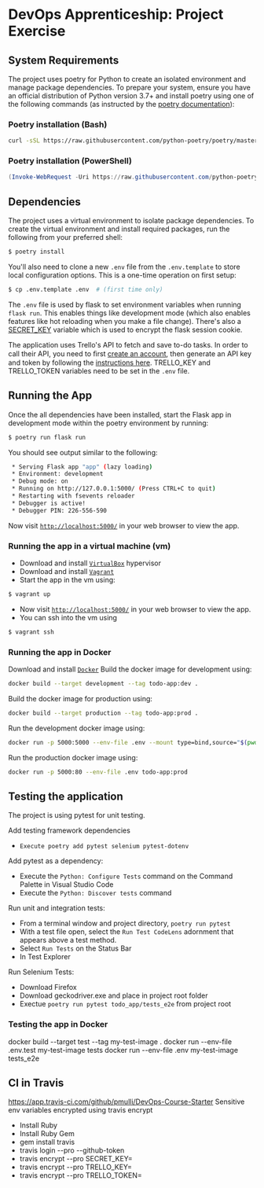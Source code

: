 # DevOps Apprenticeship: Project Exercise

## System Requirements

The project uses poetry for Python to create an isolated environment and manage package dependencies. To prepare your system, ensure you have an official distribution of Python version 3.7+ and install poetry using one of the following commands (as instructed by the [poetry documentation](https://python-poetry.org/docs/#system-requirements)):

### Poetry installation (Bash)

```bash
curl -sSL https://raw.githubusercontent.com/python-poetry/poetry/master/get-poetry.py | python
```

### Poetry installation (PowerShell)

```powershell
(Invoke-WebRequest -Uri https://raw.githubusercontent.com/python-poetry/poetry/master/get-poetry.py -UseBasicParsing).Content | python
```

## Dependencies

The project uses a virtual environment to isolate package dependencies. To create the virtual environment and install required packages, run the following from your preferred shell:

```bash
$ poetry install
```

You'll also need to clone a new `.env` file from the `.env.template` to store local configuration options. This is a one-time operation on first setup:

```bash
$ cp .env.template .env  # (first time only)
```

The `.env` file is used by flask to set environment variables when running `flask run`. This enables things like development mode (which also enables features like hot reloading when you make a file change). There's also a [SECRET_KEY](https://flask.palletsprojects.com/en/1.1.x/config/#SECRET_KEY) variable which is used to encrypt the flask session cookie.

The application uses Trello's API to fetch and save to-do tasks. In order to call their API, you need to ﬁrst [create an account](http://trello.com/signup), then generate an API key and token by following the [instructions here](https://trello.com/app-key). TRELLO_KEY and TRELLO_TOKEN variables need to be set in the `.env` file.

## Running the App

Once the all dependencies have been installed, start the Flask app in development mode within the poetry environment by running:
```bash
$ poetry run flask run
```

You should see output similar to the following:
```bash
 * Serving Flask app "app" (lazy loading)
 * Environment: development
 * Debug mode: on
 * Running on http://127.0.0.1:5000/ (Press CTRL+C to quit)
 * Restarting with fsevents reloader
 * Debugger is active!
 * Debugger PIN: 226-556-590
```
Now visit [`http://localhost:5000/`](http://localhost:5000/) in your web browser to view the app.

### Running the app in a virtual machine (vm)
- Download and install [`VirtualBox`](https://www.virtualbox.org/) hypervisor
- Download and install [`Vagrant`](https://www.vagrantup.com/)
- Start the app in the vm using:
```bash
$ vagrant up
```
- Now visit [`http://localhost:5000/`](http://localhost:5000/) in your web browser to view the app.
- You can ssh into the vm using
```bash
$ vagrant ssh
```

### Running the app in Docker
Download and install [`Docker`](https://www.docker.com/get-started)
Build the docker image for development using:
```bash
docker build --target development --tag todo-app:dev .
```
Build the docker image for production using:
```bash
docker build --target production --tag todo-app:prod .
```
Run the development docker image using:
```bash
docker run -p 5000:5000 --env-file .env --mount type=bind,source="$(pwd)"/todo_app,target=/todo_app todo-app:dev
```
Run the production docker image using:
```bash
docker run -p 5000:80 --env-file .env todo-app:prod
```



## Testing the application

The project is using pytest for unit testing.

Add testing framework dependencies
- `Execute poetry add pytest selenium pytest-dotenv`

Add pytest as a dependency:
- Execute the `Python: Configure Tests` command on the Command Palette in Visual Studio Code
- Execute the `Python: Discover tests` command

Run unit and integration tests:
- From a terminal window and project directory, `poetry run pytest`
- With a test file open, select the `Run Test CodeLens` adornment that appears above a test method.
- Select `Run Tests` on the Status Bar
- In Test Explorer

Run Selenium Tests:
- Download Firefox
- Download geckodriver.exe and place in project root folder
- Exectue `poetry run pytest todo_app/tests_e2e` from project root

### Testing the app in Docker
docker build --target test --tag my-test-image .
docker run --env-file .env.test my-test-image tests
docker run --env-file .env my-test-image tests_e2e

## CI in Travis
https://app.travis-ci.com/github/pmulli/DevOps-Course-Starter
Sensitive env variables encrypted using travis encrypt
- Install Ruby
- Install Ruby Gem
- gem install travis
- travis login --pro --github-token <github personal access token>
- travis encrypt --pro SECRET_KEY=<value to encrypt>
- travis encrypt --pro TRELLO_KEY=<value to encrypt>
- travis encrypt --pro TRELLO_TOKEN=<value to encrypt>
